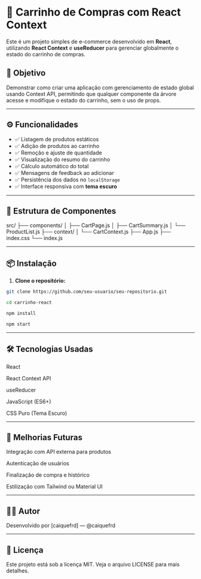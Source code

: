 # 🛒 Carrinho de Compras com React Context

Este é um projeto simples de e-commerce desenvolvido em **React**, utilizando **React Context** e **useReducer** para gerenciar globalmente o estado do carrinho de compras.

## 🎯 Objetivo

Demonstrar como criar uma aplicação com gerenciamento de estado global usando Context API, permitindo que qualquer componente da árvore acesse e modifique o estado do carrinho, sem o uso de props.

---

## ⚙️ Funcionalidades

- ✅ Listagem de produtos estáticos
- ✅ Adição de produtos ao carrinho
- ✅ Remoção e ajuste de quantidade
- ✅ Visualização do resumo do carrinho
- ✅ Cálculo automático do total
- ✅ Mensagens de feedback ao adicionar
- ✅ Persistência dos dados no `localStorage`
- ✅ Interface responsiva com **tema escuro**

---

## 🧱 Estrutura de Componentes
src/
├── components/
│ ├── CartPage.js
│ ├── CartSummary.js
│ └── ProductList.js
├── context/
│ └── CartContext.js
├── App.js
├── index.css
└── index.js


---

## 📦 Instalação

1. **Clone o repositório:**
```bash
git clone https://github.com/seu-usuario/seu-repositorio.git

cd carrinho-react

npm install

npm start
```
---

## 🛠️ Tecnologias Usadas
React

React Context API

useReducer

JavaScript (ES6+)

CSS Puro (Tema Escuro)

---

## 🧪 Melhorias Futuras
Integração com API externa para produtos

Autenticação de usuários

Finalização de compra e histórico

Estilização com Tailwind ou Material UI

---

## 👨‍💻 Autor
Desenvolvido por [caiquefrd] — @caiquefrd

---

## 📄 Licença
Este projeto está sob a licença MIT. Veja o arquivo LICENSE para mais detalhes.

